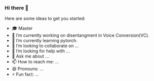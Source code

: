 ### Hi there 👋

<!--
**inconnu11/inconnu11** is a ✨ _special_ ✨ repository because its `README.md` (this file) appears on your GitHub profile.-->

Here are some ideas to get you started:

- :mortar_board: Master
- 🔭 I’m currently working on disentangment in Voice Conversion(VC).
- 🌱 I’m currently learning pytorch.
- 👯 I’m looking to collaborate on ...
- 🤔 I’m looking for help with ...
- 💬 Ask me about ...
- 📫 How to reach me: ...
- 😄 Pronouns: ...
- ⚡ Fun fact: ...

<!--START_SECTION:inconnu11-->
<!--END_SECTION:inconnu11-->

